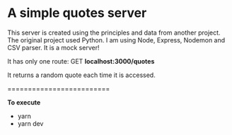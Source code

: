 # A simple quotes server

This server is created using the principles and data from another project.
The original project used Python. I am using Node, Express, Nodemon and CSV parser.
It is a mock server!

It has only one route: GET
**localhost:3000/quotes**

It returns a random quote each time it is accessed.

=========================

**To execute**
- yarn
- yarn dev